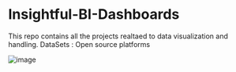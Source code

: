 # Insightful-BI-Dashboards
This repo contains all the projects realtaed to data visualization and handling.
DataSets : Open source platforms

![image](https://github.com/Ketanpolawar/Insightful-BI-Dashboards/assets/115727322/1fdbebcb-0661-4831-be23-7ed4d4af0347)
